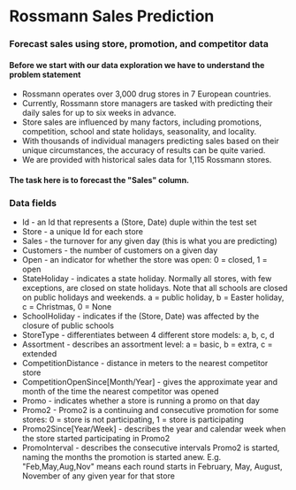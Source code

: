 # Rossmann Sales Prediction
### Forecast sales using store, promotion, and competitor data
#### Before we start with our data exploration we have to understand the problem statement

* Rossmann operates over 3,000 drug stores in 7 European countries. 
* Currently, Rossmann store managers are tasked with predicting their daily sales for up to six weeks in advance. 
* Store sales are influenced by many factors, including promotions, competition, school and state holidays, seasonality, and locality. 
* With thousands of individual managers predicting sales based on their unique circumstances, the accuracy of results can be quite varied.
* We are provided with historical sales data for 1,115 Rossmann stores. 
#### The task here is to forecast the "Sales" column.




### Data fields
* Id - an Id that represents a (Store, Date) duple within the test set
* Store - a unique Id for each store
* Sales - the turnover for any given day (this is what you are predicting)
* Customers - the number of customers on a given day
* Open - an indicator for whether the store was open: 0 = closed, 1 = open
* StateHoliday - indicates a state holiday. Normally all stores, with few exceptions, are closed on state holidays. Note that all schools are closed on public holidays and weekends. a = public holiday, b = Easter holiday, c = Christmas, 0 = None
* SchoolHoliday - indicates if the (Store, Date) was affected by the closure of public schools
* StoreType - differentiates between 4 different store models: a, b, c, d
* Assortment - describes an assortment level: a = basic, b = extra, c = extended
* CompetitionDistance - distance in meters to the nearest competitor store
* CompetitionOpenSince[Month/Year] - gives the approximate year and month of the time the nearest competitor was opened
* Promo - indicates whether a store is running a promo on that day
* Promo2 - Promo2 is a continuing and consecutive promotion for some stores: 0 = store is not participating, 1 = store is participating
* Promo2Since[Year/Week] - describes the year and calendar week when the store started participating in Promo2
* PromoInterval - describes the consecutive intervals Promo2 is started, naming the months the promotion is started anew. E.g. "Feb,May,Aug,Nov" means each round starts in February, May, August, November of any given year for that store
